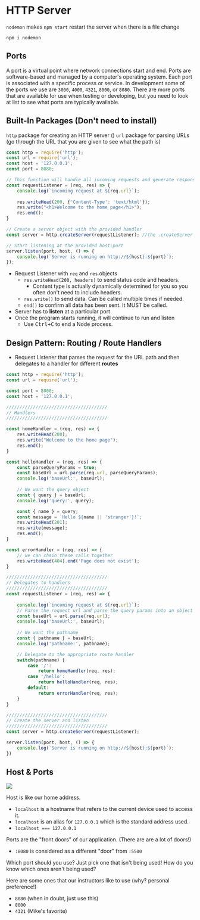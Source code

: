 # HTTP Server

`nodemon` makes `npm start` restart the server when there is a file change

```
npm i nodemon
```
## Ports

A port is a virtual point where network connections start and end. Ports are software-based and managed by a computer's operating system. Each port is associated with a specific process or service. In development some of the ports we use are `3000`, `4000`, `4321`, `8000`, or `8080`. There are more ports that are available for use when testing or developing, but you need to look at list to see what ports are typically available. 

## Built-In Packages (Don't need to install)

`http` package for creating an HTTP server ()
`url` package for parsing URLs (go through the URL that you are given to see what the path is)

```js
const http = require('http');
const url = require('url');
const host = '127.0.0.1';
const port = 8080;

// This function will handle all incoming requests and generate responses
const requestListener = (req, res) => { 
    console.log(`incoming request at ${req.url}`);
    
    res.writeHead(200, {'Content-Type': 'text/html'});
    res.write("<h1>Welcome to the home page</h1>");
    res.end();
}

// Create a server object with the provided handler
const server = http.createServer(requestListener); //the .createServer Method takes in a 

// Start listening at the provided host:port
server.listen(port, host, () => {
    console.log(`Server is running on http://${host}:${port}`);
});
```

* Request Listener with `req` and `res` objects
    * `res.writeHead(200, headers)` to send status code and headers.
        * Content type is actually dynamically determined for you so you often don't need to include headers.
    * `res.write()` to send data. Can be called multiple times if needed.
    * `end()` to confirm all data has been sent. It MUST be called.
* Server has to **listen** at a particular port
* Once the program starts running, it will continue to run and listen
    * Use <kbd>Ctrl+C</kbd> to end a Node process.

## Design Pattern: Routing / Route Handlers
* Request Listener that parses the request for the URL path and then delegates to a handler for different **routes**

```js
const http = require('http');
const url = require('url');

const port = 8000;
const host = '127.0.0.1';

//////////////////////////////////////
// Handlers
//////////////////////////////////////

const homeHandler = (req, res) => {
    res.writeHead(200);
    res.write("Welcome to the home page");
    res.end();
}

const helloHandler = (req, res) => {
    const parseQueryParams = true;
    const baseUrl = url.parse(req.url, parseQueryParams);
    console.log('baseUrl:', baseUrl);
    
    // We want the query object
    const { query } = baseUrl;
    console.log('query:', query);

    const { name } = query;
    const message = `Hello ${name || 'stranger'}!`;
    res.writeHead(201);
    res.write(message);
    res.end();
}

const errorHandler = (req, res) => {
    // we can chain these calls together
    res.writeHead(404).end('Page does not exist');
}

//////////////////////////////////////
// Delegates to handlers
//////////////////////////////////////
const requestListener = (req, res) => {
    
    console.log(`incoming request at ${req.url}`);
    // Parse the request url and parse the query params into an object
    const baseUrl = url.parse(req.url);
    console.log('baseUrl:', baseUrl);
    
    // We want the pathname 
    const { pathname } = baseUrl;
    console.log('pathname:', pathname);

    // Delegate to the appropriate route handler
    switch(pathname) {
        case '/':
            return homeHandler(req, res);
        case '/hello':
            return helloHandler(req, res);
        default:
            return errorHandler(req, res);
    }
}

//////////////////////////////////////
// Create the server and listen
//////////////////////////////////////
const server = http.createServer(requestListener);

server.listen(port, host, () => { 
    console.log(`Server is running on http://${host}:${port}`);
})
```

## Host & Ports

![](img/host-port.png)

Host is like our home address.

* `localhost` is a hostname that refers to the current device used to access it. 
* `localhost` is an alias for `127.0.0.1` which is the standard address used. 
* `localhost === 127.0.0.1`

Ports are the "front doors" of our application. (There are are a lot of doors!)

* `:8080` is considered as a different "door" from `:5500`

Which port should you use? Just pick one that isn't being used! How do you know which ones aren't being used?

Here are some ones that our instructors like to use (why? personal preference!)
* `8080` (when in doubt, just use this)
* `8000` 
* `4321` (Mike's favorite)